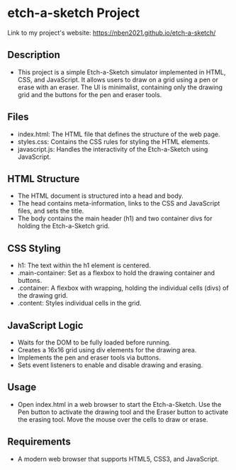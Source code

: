 # etch-a-sketch Project
 Link to my project's website: https://nben2021.github.io/etch-a-sketch/

## Description

* This project is a simple Etch-a-Sketch simulator implemented in HTML, CSS, and JavaScript. It allows users to draw on a grid using a pen or erase with an eraser. The UI is minimalist, containing only the drawing grid and the buttons for the pen and eraser tools.

## Files

* index.html: The HTML file that defines the structure of the web page.
* styles.css: Contains the CSS rules for styling the HTML elements.
* javascript.js: Handles the interactivity of the Etch-a-Sketch using JavaScript.

## HTML Structure
* The HTML document is structured into a head and body.
* The head contains meta-information, links to the CSS and JavaScript files, and sets the title.
* The body contains the main header (h1) and two container divs for holding the Etch-a-Sketch grid.

## CSS Styling
* h1: The text within the h1 element is centered.
* .main-container: Set as a flexbox to hold the drawing container and buttons.
* .container: A flexbox with wrapping, holding the individual cells (divs) of the drawing grid.
* .content: Styles individual cells in the grid.
## JavaScript Logic

* Waits for the DOM to be fully loaded before running.
* Creates a 16x16 grid using div elements for the drawing area.
* Implements the pen and eraser tools via buttons.
* Sets event listeners to enable and disable drawing and erasing.

## Usage

* Open index.html in a web browser to start the Etch-a-Sketch. Use the Pen button to activate the drawing tool and the Eraser button to activate the erasing tool. Move the mouse over the cells to draw or erase.

## Requirements

* A modern web browser that supports HTML5, CSS3, and JavaScript.

